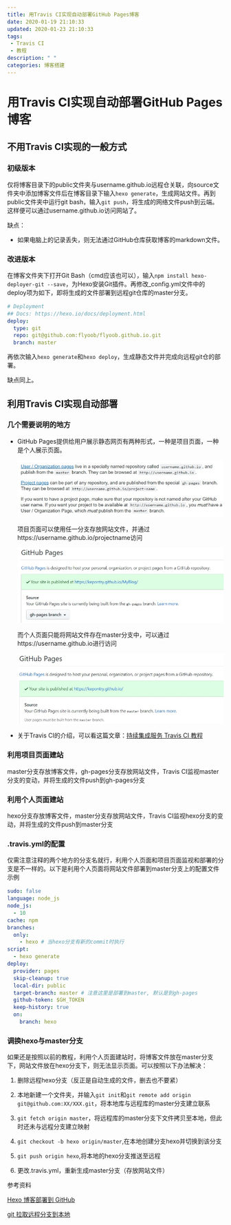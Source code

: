 ```yaml
---
title: 用Travis CI实现自动部署GitHub Pages博客
date: 2020-01-19 21:10:33
updated: 2020-01-23 21:10:33
tags: 
 - Travis CI 
 - 教程
description: " "
categories: 博客搭建
---
```

# 用Travis CI实现自动部署GitHub Pages博客

## 不用Travis CI实现的一般方式

### 初级版本

仅将博客目录下的public文件夹与username.github.io远程仓关联，向source文件夹中添加博客文件后在博客目录下输入```hexo generate```，生成网站文件。再到public文件夹中运行git bash，输入```git push```，将生成的网络文件push到云端。这样便可以通过username.github.io访问网站了。

缺点：

- 如果电脑上的记录丢失，则无法通过GitHub仓库获取博客的markdown文件。

### 改进版本

在博客文件夹下打开Git Bash（cmd应该也可以），输入```npm install hexo-deployer-git --save```，为Hexo安装Git插件。再修改_config.yml文件中的deploy项为如下，即将生成的文件部署到远程git仓库的master分支。

```yaml
# Deployment
## Docs: https://hexo.io/docs/deployment.html
deploy:
  type: git
  repo: git@github.com:flyoob/flyoob.github.io.git
  branch: master
```

再依次输入```hexo generate```和```hexo deploy```，生成静态文件并完成向远程git仓的部署。

缺点同上。

## 利用Travis CI实现自动部署

### 几个需要说明的地方

- GitHub Pages提供给用户展示静态网页有两种形式，一种是项目页面，一种是个人展示页面。

  ![](https://raw.githubusercontent.com/Kepontry/PicBed/master/img/20200121212758.jpg)

  项目页面可以使用任一分支存放网站文件，并通过https://username.github.io/projectname访问

  ![](https://raw.githubusercontent.com/Kepontry/PicBed/master/img/20200121212922.jpg)

  而个人页面只能将网站文件存在master分支中，可以通过https://username.github.io进行访问

  ![](https://raw.githubusercontent.com/Kepontry/PicBed/master/img/20200121212914.jpg)

- 关于Travis CI的介绍，可以看这篇文章：[持续集成服务 Travis CI 教程](http://ruanyifeng.com/blog/2017/12/travis_ci_tutorial.html)

### 利用项目页面建站

  master分支存放博客文件，gh-pages分支存放网站文件，Travis CI监视master分支的变动，并将生成的文件push到gh-pages分支

### 利用个人页面建站

  hexo分支存放博客文件，master分支存放网站文件，Travis CI监视hexo分支的变动，并将生成的文件push到master分支

### .travis.yml的配置

仅需注意注释的两个地方的分支名就行，利用个人页面和项目页面监视和部署的分支是不一样的。以下是利用个人页面将网站文件部署到master分支上的配置文件示例

```yaml
sudo: false
language: node_js
node_js:
  - 10 
cache: npm
branches:
  only:
    - hexo # 当hexo分支有新的commit时执行 
script:
  - hexo generate 
deploy:
  provider: pages
  skip-cleanup: true
  local-dir: public
  target-branch: master # 注意这里是部署到master, 默认是到gh-pages
  github-token: $GH_TOKEN
  keep-history: true
  on:
    branch: hexo
```

### 调换hexo与master分支

如果还是按照以前的教程，利用个人页面建站时，将博客文件放在master分支下，网站文件放在hexo分支下，则无法显示页面。可以按照以下办法解决：

1. 删除远程hexo分支（反正是自动生成的文件，删去也不要紧）

2. 本地新建一个文件夹，并输入```git init```和```git remote add origin git@github.com:XX/XXX.git```，将本地库与远程库的master分支建立联系

3. ```git fetch origin master```，将远程库的master分支下文件拷贝至本地，但此时还未与远程分支建立映射

4. ```git checkout -b hexo origin/master```,在本地创建分支hexo并切换到该分支

5. ```git push origin hexo```,将本地的hexo分支推送至远程

6. 更改.travis.yml，重新生成master分支（存放网站文件）



参考资料

[Hexo 博客部署到 GitHub](https://www.cnblogs.com/imapla/p/5533000.html)

[git 拉取远程分支到本地](https://blog.csdn.net/carfge/article/details/79691360)



